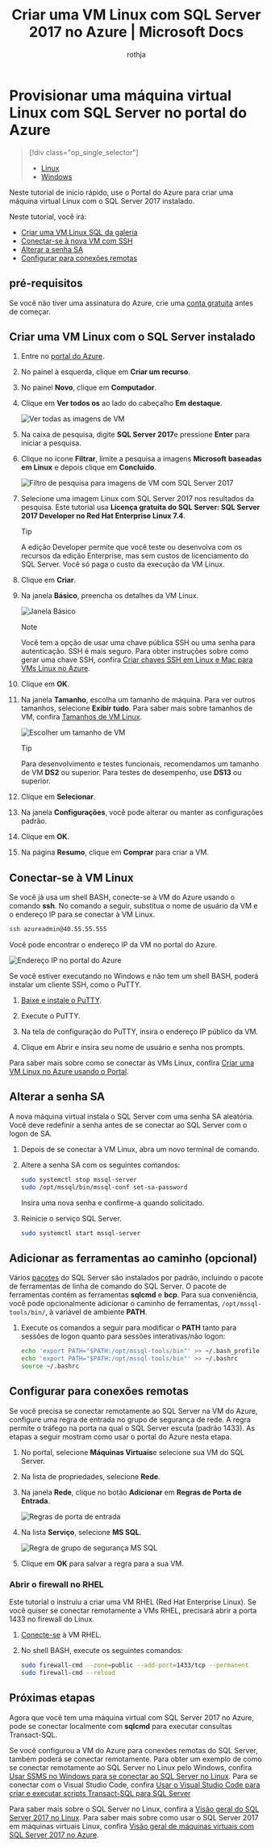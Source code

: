 ﻿---
title: Criar uma VM Linux com SQL Server 2017 no Azure | Microsoft Docs
description: "Este tutorial mostra como criar uma máquina virtual Linux com SQL Server 2017 no portal do Azure."
services: virtual-machines-linux
author: rothja
ms.author: jroth
manager: jhubbard
ms.date: 10/25/2017
ms.topic: hero-article
tags: azure-service-management
ms.devlang: na
ms.service: virtual-machines-sql
ms.workload: iaas-sql-server
ms.technology: database-engine
ms.openlocfilehash: 4105e0b4038f5dc09c503ac90ba7ad67c2fd93b8
ms.sourcegitcommit: d87b039e13a5f8df1ee9d82a727e6bc04715c341
ms.translationtype: HT
ms.contentlocale: pt-BR
ms.lasthandoff: 02/21/2018
---
# <a name="provision-a-linux-sql-server-virtual-machine-in-the-azure-portal"></a>Provisionar uma máquina virtual Linux com SQL Server no portal do Azure

> [!div class="op_single_selector"]
> * [Linux](provision-sql-server-linux-virtual-machine.md)
> * [Windows](../../windows/sql/virtual-machines-windows-portal-sql-server-provision.md)

Neste tutorial de início rápido, use o Portal do Azure para criar uma máquina virtual Linux com o SQL Server 2017 instalado.

Neste tutorial, você irá:

* [Criar uma VM Linux SQL da galeria](#create)
* [Conectar-se à nova VM com SSH](#connect)
* [Alterar a senha SA](#password)
* [Configurar para conexões remotas](#remote)

## <a name="prerequisites"></a>pré-requisitos

Se você não tiver uma assinatura do Azure, crie uma [conta gratuita](https://azure.microsoft.com/free) antes de começar.

## <a id="create"></a>Criar uma VM Linux com o SQL Server instalado

1. Entre no [portal do Azure](https://portal.azure.com/).

1. No painel à esquerda, clique em **Criar um recurso**.

1. No painel **Novo**, clique em **Computador**.

1. Clique em **Ver todos os** ao lado do cabeçalho **Em destaque**.

   ![Ver todas as imagens de VM](./media/provision-sql-server-linux-virtual-machine/azure-compute-blade.png)

1. Na caixa de pesquisa, digite **SQL Server 2017**e pressione **Enter** para iniciar a pesquisa.

1. Clique no ícone **Filtrar**, limite a pesquisa a imagens **Microsoft** **baseadas em Linux** e depois clique em **Concluído**.

    ![Filtro de pesquisa para imagens de VM com SQL Server 2017](./media/provision-sql-server-linux-virtual-machine/searchfilter.png)

1. Selecione uma imagem Linux com SQL Server 2017 nos resultados da pesquisa. Este tutorial usa **Licença gratuita do SQL Server: SQL Server 2017 Developer no Red Hat Enterprise Linux 7.4**.

   > [!TIP]
   > A edição Developer permite que você teste ou desenvolva com os recursos da edição Enterprise, mas sem custos de licenciamento do SQL Server. Você só paga o custo da execução da VM Linux.

1. Clique em **Criar**.

1. Na janela **Básico**, preencha os detalhes da VM Linux. 

    ![Janela Básico](./media/provision-sql-server-linux-virtual-machine/basics.png)

    > [!Note]
    > Você tem a opção de usar uma chave pública SSH ou uma senha para autenticação. SSH é mais seguro. Para obter instruções sobre como gerar uma chave SSH, confira [Criar chaves SSH em Linux e Mac para VMs Linux no Azure](https://docs.microsoft.com/azure/virtual-machines/virtual-machines-linux-mac-create-ssh-keys).

1. Clique em **OK**.

1. Na janela **Tamanho**, escolha um tamanho de máquina. Para ver outros tamanhos, selecione **Exibir tudo**. Para saber mais sobre tamanhos de VM, confira [Tamanhos de VM Linux](https://docs.microsoft.com/azure/virtual-machines/virtual-machines-linux-sizes).

    ![Escolher um tamanho de VM](./media/provision-sql-server-linux-virtual-machine/vmsizes.png)

   > [!TIP]
   > Para desenvolvimento e testes funcionais, recomendamos um tamanho de VM **DS2** ou superior. Para testes de desempenho, use **DS13** ou superior.

1. Clique em **Selecionar**.

1. Na janela **Configurações**, você pode alterar ou manter as configurações padrão.

1. Clique em **OK**.

1. Na página **Resumo**, clique em **Comprar** para criar a VM.

## <a id="connect"></a>Conectar-se à VM Linux

Se você já usa um shell BASH, conecte-se à VM do Azure usando o comando **ssh**. No comando a seguir, substitua o nome de usuário da VM e o endereço IP para se conectar à VM Linux.

```bash
ssh azureadmin@40.55.55.555
```

Você pode encontrar o endereço IP da VM no portal do Azure.

![Endereço IP no portal do Azure](./media/provision-sql-server-linux-virtual-machine/vmproperties.png)

Se você estiver executando no Windows e não tem um shell BASH, poderá instalar um cliente SSH, como o PuTTY.

1. [Baixe e instale o PuTTY](http://www.chiark.greenend.org.uk/~sgtatham/putty/download.html).

1. Execute o PuTTY.

1. Na tela de configuração do PuTTY, insira o endereço IP público da VM.

1. Clique em Abrir e insira seu nome de usuário e senha nos prompts.

Para saber mais sobre como se conectar às VMs Linux, confira [Criar uma VM Linux no Azure usando o Portal](https://docs.microsoft.com/azure/virtual-machines/virtual-machines-linux-quick-create-portal#ssh-to-the-vm).

## <a id="password"></a>Alterar a senha SA

A nova máquina virtual instala o SQL Server com uma senha SA aleatória. Você deve redefinir a senha antes de se conectar ao SQL Server com o logon de SA.

1. Depois de se conectar à VM Linux, abra um novo terminal de comando.

1. Altere a senha SA com os seguintes comandos:

   ```bash
   sudo systemctl stop mssql-server
   sudo /opt/mssql/bin/mssql-conf set-sa-password
   ```

   Insira uma nova senha e confirme-a quando solicitado.

1. Reinicie o serviço SQL Server.

   ```bash
   sudo systemctl start mssql-server
   ```

## <a name="add-the-tools-to-your-path-optional"></a>Adicionar as ferramentas ao caminho (opcional)

Vários [pacotes](sql-server-linux-virtual-machines-overview.md#packages) do SQL Server são instalados por padrão, incluindo o pacote de ferramentas de linha de comando do SQL Server. O pacote de ferramentas contém as ferramentas **sqlcmd** e **bcp**. Para sua conveniência, você pode opcionalmente adicionar o caminho de ferramentas, `/opt/mssql-tools/bin/`, à variável de ambiente **PATH**.

1. Execute os comandos a seguir para modificar o **PATH** tanto para sessões de logon quanto para sessões interativas/não logon:

   ```bash
   echo 'export PATH="$PATH:/opt/mssql-tools/bin"' >> ~/.bash_profile
   echo 'export PATH="$PATH:/opt/mssql-tools/bin"' >> ~/.bashrc
   source ~/.bashrc
   ```

## <a id="remote"></a>Configurar para conexões remotas

Se você precisa se conectar remotamente ao SQL Server na VM do Azure, configure uma regra de entrada no grupo de segurança de rede. A regra permite o tráfego na porta na qual o SQL Server escuta (padrão 1433). As etapas a seguir mostram como usar o portal do Azure nesta etapa. 

1. No portal, selecione **Máquinas Virtuais**e selecione sua VM do SQL Server.

1. Na lista de propriedades, selecione **Rede**.

1. Na janela **Rede**, clique no botão **Adicionar** em **Regras de Porta de Entrada**.

   ![Regras de porta de entrada](./media/provision-sql-server-linux-virtual-machine/networking.png)

1. Na lista **Serviço**, selecione **MS SQL**.

    ![Regra de grupo de segurança MS SQL](./media/provision-sql-server-linux-virtual-machine/sqlnsgrule.png)

1. Clique em **OK** para salvar a regra para a sua VM.

### <a name="open-the-firewall-on-rhel"></a>Abrir o firewall no RHEL

Este tutorial o instruiu a criar uma VM RHEL (Red Hat Enterprise Linux). Se você quiser se conectar remotamente a VMs RHEL, precisará abrir a porta 1433 no firewall do Linux.

1. [Conecte-se](#connect) à VM RHEL.

1. No shell BASH, execute os seguintes comandos:

   ```bash
   sudo firewall-cmd --zone=public --add-port=1433/tcp --permanent
   sudo firewall-cmd --reload
   ```

## <a name="next-steps"></a>Próximas etapas

Agora que você tem uma máquina virtual com SQL Server 2017 no Azure, pode se conectar localmente com **sqlcmd** para executar consultas Transact-SQL.

Se você configurou a VM do Azure para conexões remotas do SQL Server, também poderá se conectar remotamente. Para obter um exemplo de como se conectar remotamente ao SQL Server no Linux pelo Windows, confira [Usar SSMS no Windows para se conectar ao SQL Server no Linux](https://docs.microsoft.com/sql/linux/sql-server-linux-develop-use-ssms). Para se conectar com o Visual Studio Code, confira [Usar o Visual Studio Code para criar e executar scripts Transact-SQL para SQL Server](https://docs.microsoft.com/sql/linux/sql-server-linux-develop-use-vscode)

Para saber mais sobre o SQL Server no Linux, confira a [Visão geral do SQL Server 2017 no Linux](https://docs.microsoft.com/sql/linux/sql-server-linux-overview). Para saber mais sobre como usar o SQL Server 2017 em máquinas virtuais Linux, confira [Visão geral de máquinas virtuais com SQL Server 2017 no Azure](sql-server-linux-virtual-machines-overview.md).
